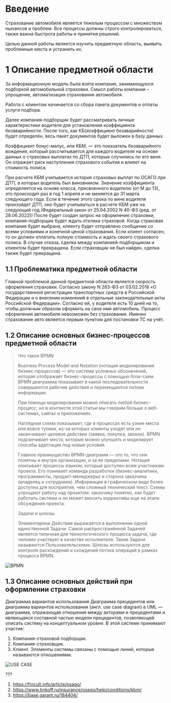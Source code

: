 # Введение

Страхование автомобиля является тяжелым процессом с множеством ньюансов и проблем. Все процессы должны строго контролироваться, также важна быстрота работы и принятия решений.

Целью данной работы является изучить предметную область, выявить проблемные места и устранить их.

# 1 Описание предметной области

За информационную модель была взята компания, занимающуюся подборкой автомобильной страховки. Смысл работы компании – упрощение, автоматизация страхования автомобиля.

Работа с клиентом начинается со сбора пакета документов и оплаты услуги подбора.

Далее компания-подборщик будет рассматривать личные характеристики водителя для установления коэффициента безаварийности. После того, как КБ(коэффициент безаварийности) будет определён, весь пакет документов будет выложен в базу данных.

Коэффициент бонус-малус, или КБМ, — это показатель безаварийного вождения, который рассчитывается для каждого водителя на основе данных о страховых выплатах по ДТП, которые случились по его вине. Он отражает риск наступления страхового события и влияет на стоимость полиса.

При расчете КБМ учитывается история страховых выплат по ОСАГО при ДТП, в которых водитель был виновником. Значение коэффициента определяется на основе класса, присвоенного водителю (от М до 13), это происходит раз в год 1 апреля и не меняется до 31 марта следующего года. Если в течение этого срока по вине водителя произойдет ДТП, оно будет учитываться в расчете КБМ уже на следующий год.(Федеральный закон от 25.04.2002 N 40-ФЗ (ред. от 28.06.2022))
После будет создан запрос на оформление страховки, компания-подборщик будет ждать отклика страховой. Когда страховая компания будет выбрана, клиенту будет отправлено сообщение со всеми условиями и конечной ценой страхования. Если клиент согласен, то он должен оплатить полную стоимость и ждать своего страхового полиса. В случае отказа, сделка между компанией-подборщиком и клиентом будет прекращена. Если страховщик не был найден, сделка также будет прекращена.

## 1.1 Проблематика предметной области

Главной проблемой данной предметной области является скорость оформления страховки. Согласно закону N 283-ФЗ от 03.02.2018 «О государственной регистрации транспортных средств в Российской Федерации и о внесении изменений в отдельные законодательные акты Российской Федерации». Согласно ей, у водителя есть 10 дней на то, чтобы должным образом оформить на свое имя автомобиль. Процесс оформления автомобиля невозможен без страхования. Именно страхование авто является первым пунктом для постановки ТС на учёт.

## 1.2 Описание основных бизнес-процессов предметной области

> Что такое BPMN
> 
> Business Process Model and Notation (нотация моделирования бизнес-процессов) — это система условных обозначений, которая отображает бизнес-процессы с помощью блок-схем. BPMN диаграмма показывает в какой последовательности совершаются рабочие действия и перемещаются потоки информации.
> 
> При помощи моделирования можно описать любой бизнес-процесс, но в контексте этой статьи мы говорим больше о веб-системах, сайтах и приложениях.
> 
> Наглядная схема показывает, где в процессах есть узкие места или вовсе тупики, из-за которых клиенты уходят или не заканчивают целевое действие (заявка, покупка, звонок). BPMN подсвечивает места, которые можно улучшить и моделирует способы адаптации под новые условия.
> 
> Главное преимущество BPMN-диаграмм — это то, что они понятны и внутри организации, и за ее пределами. Нотация описывает процессы языком, который доступен всем участникам проекта. Его понимает команда разработки (бизнес-аналитики, программисты, продакт-менеджеры) и сторона заказчика (владелец и сотрудники).
Информация в графическом виде более доступна для восприятия, чем сложный технический текст. Схемы упрощают работу над проектом: заказчику понятно, как будет работать система и он может вносить коррективы еще на этапе обсуждения проекта.
>
> Задачи и шлюзы.
> 
> Элементарное  Действие  выражается в выполнении одной единственной  Задачи. Самой распространённой  Задачей  является типичная для технологического процесса задача, где человек участвует в качестве исполнителя. Такие  Задачи  называются Пользовательскими. Шлюзы  используются для контроля расхождений и схождений потока операций в рамках процесса BPMN.

![BPMN](https://user-images.githubusercontent.com/105608765/198390455-82528494-97f5-4ec3-8fdd-66f882fc4575.png)

## 1.3 Описание основных действий при оформлении страховки
Диаграмма вариантов использования 
Диаграмма прецедентов или диаграмма вариантов использования (англ. use case diagram) в UML — диаграмма, отражающая отношения между акторами и прецедентами и являющаяся составной частью модели прецедентов, позволяющей описать систему на концептуальном уровне.
В этой системе принимают участие:
1.	Компания-страховой подборщик.
2.	Компания-страховщик.
3.	Клиент.
Элементы системы связаны с помощью линий, которые называются отношениями.

![USE CASE](https://user-images.githubusercontent.com/105608765/198390642-297c6d3e-bcee-4c0f-929b-f721e43a1caf.png)

???
1. https://fincult.info/article/osago/
2. https://www.tinkoff.ru/insurance/osago/help/conditions/kbm/
3. https://base.garant.ru/184404/
